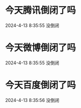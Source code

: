 # 今天腾讯倒闭了吗

2024-4-13 8:35:55 没倒闭

# 今天微博倒闭了吗

2024-4-13 8:35:55 没倒闭

# 今天百度倒闭了吗

2024-4-13 8:35:56 没倒闭

